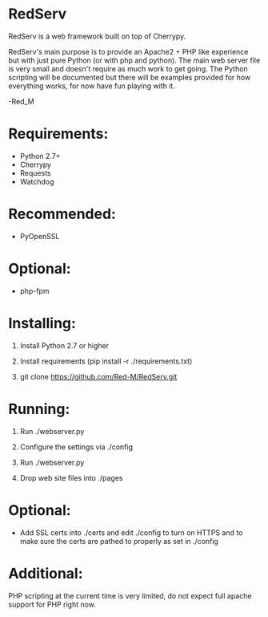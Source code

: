 RedServ
=======

RedServ is a web framework built on top of Cherrypy.

RedServ's main purpose is to provide an Apache2 + PHP like experience but with just pure Python (or with php and python).
The main web server file is very small and doesn't require as much work to get going.
The Python scripting will be documented but there will be examples provided for how everything works, for now have fun playing with it.

-Red_M

Requirements:
=============
- Python 2.7+
- Cherrypy
- Requests
- Watchdog

Recommended:
============
- PyOpenSSL

Optional:
=========
- php<version>-fpm

Installing:
==========
1. Install Python 2.7 or higher

2. Install requirements (pip install -r ./requirements.txt)

3. git clone https://github.com/Red-M/RedServ.git


Running:
========
1. Run ./webserver.py

2. Configure the settings via ./config

3. Run ./webserver.py

4. Drop web site files into ./pages

Optional:
=========
- Add SSL certs into ./certs and edit ./config to turn on HTTPS and to make sure the certs are pathed to properly as set in ./config

Additional:
===========
PHP scripting at the current time is very limited, do not expect full apache support for PHP right now.

